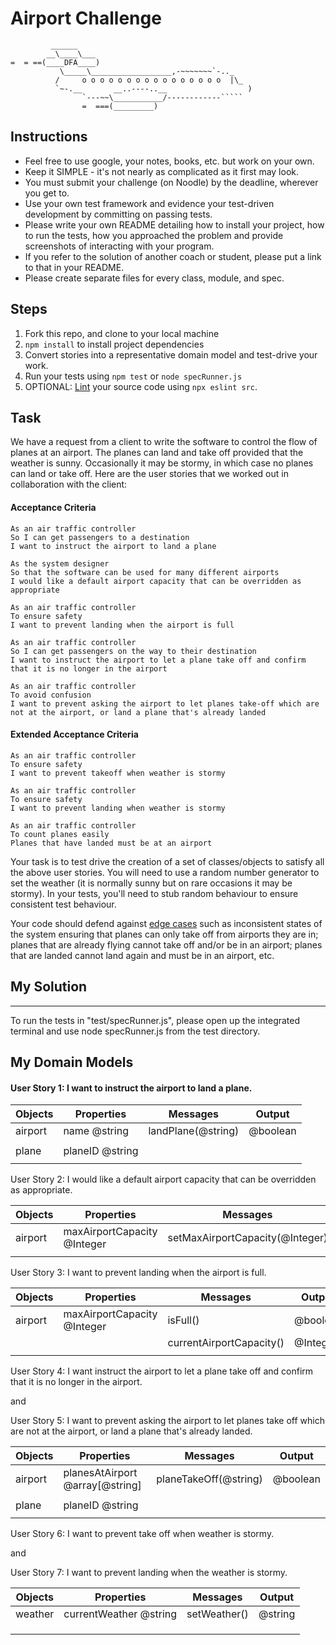 Airport Challenge
=================

```
         ______
        __\____\___
=  = ==(____DFA____)
           \_____\__________________,-~~~~~~~`-.._
          /     o o o o o o o o o o o o o o o o  |\_
          `~-.__       __..----..__                  )
                `---~~\___________/------------`````
                =  ===(_________)

```

Instructions
---------

* Feel free to use google, your notes, books, etc. but work on your own.
* Keep it SIMPLE - it's not nearly as complicated as it first may look.
* You must submit your challenge (on Noodle) by the deadline, wherever you get to.
* Use your own test framework and evidence your test-driven development by committing on passing tests.
* Please write your own README detailing how to install your project, how to run the tests, how you approached the problem and provide screenshots of interacting with your program.
* If you refer to the solution of another coach or student, please put a link to that in your README.
* Please create separate files for every class, module, and spec.

Steps
-------

1. Fork this repo, and clone to your local machine
2. `npm install` to install project dependencies
3. Convert stories into a representative domain model and test-drive your work.
4. Run your tests using `npm test` or `node specRunner.js`
5. OPTIONAL: [Lint](https://eslint.org/docs/user-guide/getting-started) your source code using `npx eslint src`.

Task
-----

We have a request from a client to write the software to control the flow of planes at an airport. The planes can land and take off provided that the weather is sunny. Occasionally it may be stormy, in which case no planes can land or take off.  Here are the user stories that we worked out in collaboration with the client:

#### Acceptance Criteria
```
As an air traffic controller
So I can get passengers to a destination
I want to instruct the airport to land a plane

As the system designer
So that the software can be used for many different airports
I would like a default airport capacity that can be overridden as appropriate

As an air traffic controller
To ensure safety
I want to prevent landing when the airport is full

As an air traffic controller
So I can get passengers on the way to their destination
I want to instruct the airport to let a plane take off and confirm that it is no longer in the airport

As an air traffic controller
To avoid confusion
I want to prevent asking the airport to let planes take-off which are not at the airport, or land a plane that's already landed
```

#### Extended Acceptance Criteria
```
As an air traffic controller
To ensure safety
I want to prevent takeoff when weather is stormy

As an air traffic controller
To ensure safety
I want to prevent landing when weather is stormy

As an air traffic controller
To count planes easily
Planes that have landed must be at an airport
```

Your task is to test drive the creation of a set of classes/objects to satisfy all the above user stories. You will need to use a random number generator to set the weather (it is normally sunny but on rare occasions it may be stormy). In your tests, you'll need to stub random behaviour to ensure consistent test behaviour.

Your code should defend against [edge cases](http://programmers.stackexchange.com/questions/125587/what-are-the-difference-between-an-edge-case-a-corner-case-a-base-case-and-a-b) such as inconsistent states of the system ensuring that planes can only take off from airports they are in; planes that are already flying cannot take off and/or be in an airport; planes that are landed cannot land again and must be in an airport, etc.


## My Solution
-----

To run the tests in "test/specRunner.js", please open up the integrated terminal and use node specRunner.js from the test directory. 

## My Domain Models

#### User Story 1: I want to instruct the airport to land a plane. 


| Objects | Properties      | Messages           | Output   |
| ------- | --------------- | ------------------ | -------- |
| airport | name @string    | landPlane(@string) | @boolean |
|         |                 |                    |          |
| plane   | planeID @string |                    |          |
|         |                 |                    |          |


User Story 2: I would like a default airport capacity that can be overridden as appropriate.

| Objects | Properties                  | Messages                        | Output |
| ------- | --------------------------- | ------------------------------- | ------ |
| airport | maxAirportCapacity @Integer | setMaxAirportCapacity(@Integer) | @void  |
|         |                             |                                 |        |


User Story 3: I want to prevent landing when the airport is full.

| Objects | Properties                  | Messages                 | Output   |
| ------- | --------------------------- | ------------------------ | -------- |
| airport | maxAirportCapacity @Integer | isFull()                 | @boolean |
|         |                             | currentAirportCapacity() | @Integer |
|         |                             |                          |          |


User Story 4: I want instruct the airport to let a plane take off and confirm that it is no longer in the airport.

and

User Story 5: I want to prevent asking the airport to let planes take off which are not at the airport, or land a plane that's already landed.

| Objects | Properties                      | Messages              | Output   |
| ------- | ------------------------------- | --------------------- | -------- |
| airport | planesAtAirport @array[@string] | planeTakeOff(@string) | @boolean |
|         |                                 |                       |          |
| plane   | planeID @string                 |                       |          |
|         |                                 |                       |          |


User Story 6: I want to prevent take off when weather is stormy.

and

User Story 7: I want to prevent landing when the weather is stormy.

| Objects | Properties             | Messages     | Output  |
| ------- | ---------------------- | ------------ | ------- |
| weather | currentWeather @string | setWeather() | @string |
|         |                        |              |         |
|         |                        |              |         |
|         |                        |              |         |